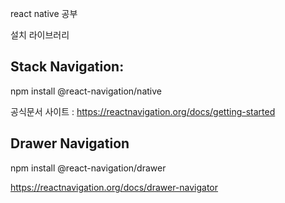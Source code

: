 react native 공부

설치 라이브러리


## Stack Navigation:  

npm install @react-navigation/native 

공식문서 사이트 :
https://reactnavigation.org/docs/getting-started

## Drawer Navigation 
npm install @react-navigation/drawer


https://reactnavigation.org/docs/drawer-navigator
